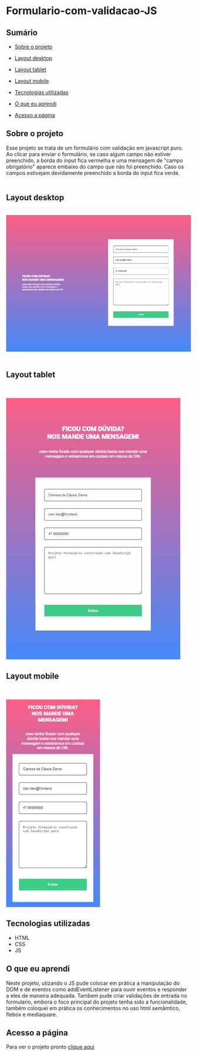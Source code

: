 # Formulario-com-validacao-JS

## Sumário

- [Sobre o projeto](#sobreoprojeto)
- [Layout  desktop](#layout-desktop)
- [Layout tablet](#layout-tablet)
- [Layout mobile](#layout-mobile)

- [Tecnologias utilizadas](#tecnologias-utilizadas)
- [O que eu aprendi](#o-que-eu-aprendi)
- [Acesso a página](#acesso-a-página)

## Sobre o projeto

Esse projeto se trata de um formulário com validação em javascript puro. Ao clicar para enviar o formulário, se caso algum campo não estiver preenchido, a borda do input fica vermelha e uma mensagem de "campo obrigatório" aparece embaixo do campo que não foi preenchido. Caso os campos estivejam devidamente preenchido a borda do input fica verde.
<br>
<br>

## Layout desktop    

<br>

<img src="src/imagens/formulario.desktop.gif" alt="">
<br>
<br>

## Layout tablet

<br>
<br>

<img src="src/imagens/formulario.tablet.gif" alt="">

## Layout mobile

<br>
<br>

<img src="src/imagens/formulario.mobile.gif" alt="">

## Tecnologias utilizadas

- HTML
- CSS
- JS

## O que eu aprendi

Neste projeto, utizando o JS pude colocar em prática a manipulação do DOM e de eventos como addEventListener para ouvir eventos e responder a eles de maneira adequada. Tambem pude criar validações de entrada no formulario, embora o foco principal do projeto tenha sido a funcionalidade, também coloquei em prática os conhecimentos no uso html semâmtico, flebox e mediaquare.
## Acesso a página

Para ver o projeto pronto [clique aqui ](https://claricassia.github.io/Formulario-com-validacao-JS/)
